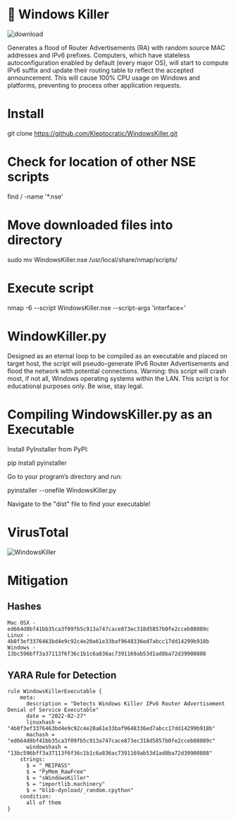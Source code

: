 # :hocho: Windows Killer
![download](https://user-images.githubusercontent.com/72598486/155909101-8fefd534-382b-4c81-93a2-36023e658362.jpeg)

Generates a flood of Router Advertisements (RA) with random source MAC addresses and IPv6 prefixes. Computers, which have stateless autoconfiguration enabled by default (every major OS), will start to compute IPv6 suffix and update their routing table to reflect the accepted announcement. This will cause 100% CPU usage on Windows and platforms, preventing to process other application requests.

# Install

git clone https://github.com/Kleptocratic/WindowsKiller.git

# Check for location of other NSE scripts

find / -name '*.nse'

# Move downloaded files into directory

sudo mv WindowsKiller.nse /usr/local/share/nmap/scripts/

# Execute script

nmap -6 --script WindowsKiller.nse --script-args 'interface=<interface>'
  
# WindowKiller.py
  
Designed as an eternal loop to be compiled as an executable and placed on target host, the script will pseudo-generate IPv6 Router Advertisements and flood the network with potential connections. Warning: this script will crash most, if not all, Windows operating systems within the LAN. This script is for educational purposes only. Be wise, stay legal.

# Compiling WindowsKiller.py as an Executable
  
Install PyInstaller from PyPI:

  pip install pyinstaller

Go to your program’s directory and run:

  pyinstaller --onefile WindowsKiller.py

Navigate to the "dist" file to find your executable!

# VirusTotal 
  
![WindowsKiller](https://user-images.githubusercontent.com/72598486/130345543-f3219aaa-651f-4787-8bd5-7614f6e0f731.png)

# Mitigation

## Hashes
  
```
Mac OSX - ed664d8bf41bb35ca3f09fb5c913a747cace873ec318d5857b0fe2cceb08089c
Linux - 4b8f3ef3376463bd4e9c92c4e20a61e33baf9648336ed7abcc17dd14299b918b
Windows - 13bc596bff3a37113f6f36c1b1c6a836ac7391169ab53d1ad8ba72d39900808
```
  
## YARA Rule for Detection
 
```
rule WindowsKillerExecutable {
    meta:
      description = "Detects Windows Killer IPv6 Router Advertisement Denial of Service Executable"
      date = "2022-02-27"
      linuxhash = "4b8f3ef3376463bd4e9c92c4e20a61e33baf9648336ed7abcc17dd14299b918b"
      machash = "ed664d8bf41bb35ca3f09fb5c913a747cace873ec318d5857b0fe2cceb08089c"
      windowshash = "13bc596bff3a37113f6f36c1b1c6a836ac7391169ab53d1ad8ba72d39900808"
    strings:
      $ = "_MEIPASS"
      $ = "PyMem_RawFree"
      $ = "sWindowsKiller"
      $ = "importlib.machinery"
      $ = "blib-dynload/_random.cpython"
    condition:
      all of them
}
